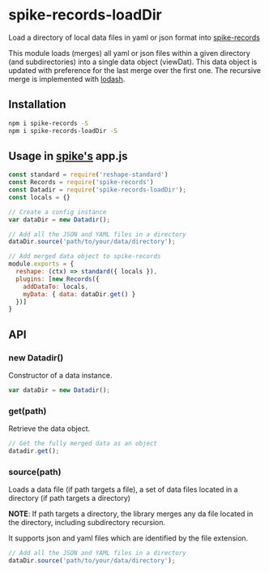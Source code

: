 # spike-records-loadDir

Load a directory of local data files in yaml or json format into [spike-records](https://github.com/static-dev/spike-records)

This module loads (merges) all yaml or json files within a given directory (and subdirectories) into a single data object (viewDat). This data object is updated with preference for the last merge over the first one. The recursive merge is implemented with [lodash](https://lodash.com/docs#merge).

## Installation

```bash
npm i spike-records -S
npm i spike-records-loadDir -S
```

## Usage in [spike's](https://github.com/static-dev/spike) app.js

```js
const standard = require('reshape-standard')
const Records = require('spike-records')
const Datadir = require('spike-records-loadDir');
const locals = {}

// Create a config instance
var dataDir = new Datadir();

// Add all the JSON and YAML files in a directory
dataDir.source('path/to/your/data/directory');

// Add merged data object to spike-records
module.exports = {
  reshape: (ctx) => standard({ locals }),
  plugins: [new Records({
    addDataTo: locals,
    myData: { data: dataDir.get() }
  })]
}
```

## API

### new Datadir()

Constructor of a data instance.

```js
var dataDir = new Datadir();
```

### get(path)

Retrieve the data object.

```js
// Get the fully merged data as an object
datadir.get();
```

### source(path)

Loads a data file (if path targets a file), a set of data files located in a directory (if path targets a directory)

**NOTE**: If path targets a directory, the library merges any da file located in the directory, including subdirectory recursion.

It supports json and yaml  files which are identified by the file extension.

```js
// Add all the JSON and YAML files in a directory
dataDir.source('path/to/your/data/directory');
```
